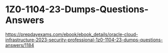 # 1Z0-1104-23-Dumps-Questions-Answers
https://prepdayexams.com/ebook/ebook_details/oracle-cloud-infrastructure-2023-security-professional-1z0-1104-23-dumps-questions-answers/1184
